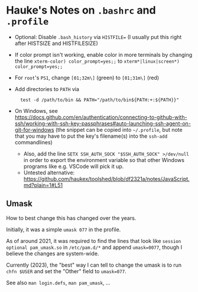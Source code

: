 Hauke's Notes on `.bashrc` and `.profile`
=========================================

* Optional: Disable `.bash_history` via `HISTFILE=`
  (I usually put this right after HISTSIZE and HISTFILESIZE)

* If color prompt isn't working, enable color in more terminals by changing the line
  `xterm-color) color_prompt=yes;;` to `xterm*|linux|screen*) color_prompt=yes;;`

* For `root`'s `PS1`, change `[01;32m\]` (green) to `[01;31m\]` (red)

* Add directories to `PATH` via

        test -d /path/to/bin && PATH="/path/to/bin${PATH:+:${PATH}}"

* On Windows, see
  <https://docs.github.com/en/authentication/connecting-to-github-with-ssh/working-with-ssh-key-passphrases#auto-launching-ssh-agent-on-git-for-windows>
  (the snippet can be copied into `~/.profile`, but note that you may have to put the
  key's filename(s) into the `ssh-add` commandlines)
  * Also, add the line `SETX SSH_AUTH_SOCK "$SSH_AUTH_SOCK" >/dev/null` in order to export
    the environment variable so that other Windows programs like e.g. VSCode will pick it up.
  * Untested alternative: <https://github.com/haukex/toolshed/blob/df2321a/notes/JavaScript.md?plain=1#L51>

Umask
-----

How to best change this has changed over the years.

Initially, it was a simple `umask 077` in the profile.

As of around 2021, it was required to find the lines that look like
`session optional pam_umask.so` in `/etc/pam.d/*` and append `umask=0077`,
though I believe the changes are system-wide.

Currently (2023), the "best" way I can tell to change the umask is
to run `chfn $USER` and set the "Other" field to `umask=077`.

See also `man login.defs`, `man pam_umask`, ...

